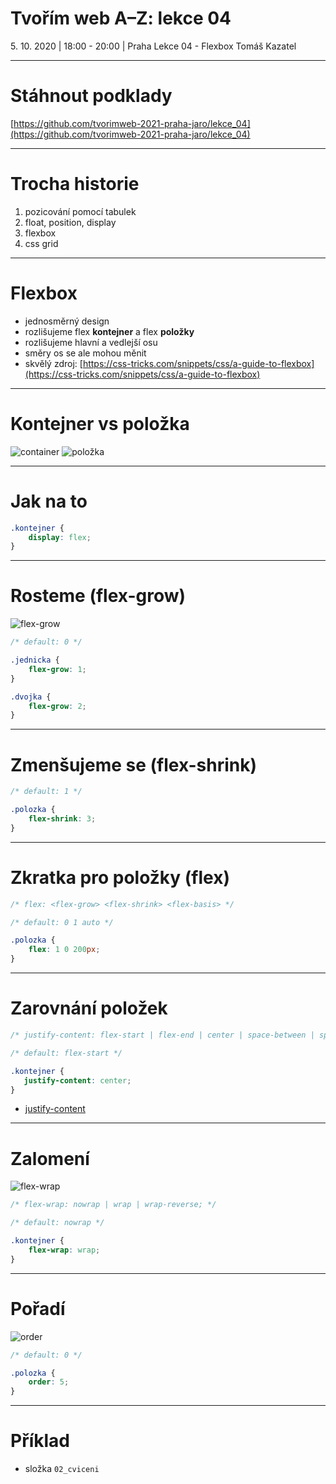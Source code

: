 # Tvořím web A–Z: lekce 04

<span>5. 10. 2020 | 18:00 - 20:00 | Praha</span>
Lekce 04 - Flexbox
Tomáš Kazatel

---

# Stáhnout podklady

[https://github.com/tvorimweb-2021-praha-jaro/lekce_04](https://github.com/tvorimweb-2021-praha-jaro/lekce_04)

---

# Trocha historie

1. pozicování pomocí tabulek
2. float, position, display
3. flexbox
4. css grid 

---

# Flexbox

- jednosměrný design
- rozlišujeme flex <b>kontejner</b> a flex <b>položky</b>
- rozlišujeme hlavní a vedlejší osu
- směry os se ale mohou měnit
- skvělý zdroj: [https://css-tricks.com/snippets/css/a-guide-to-flexbox](https://css-tricks.com/snippets/css/a-guide-to-flexbox)

---

# Kontejner vs položka

![container](https://css-tricks.com/wp-content/uploads/2018/10/01-container.svg)
![položka](https://css-tricks.com/wp-content/uploads/2018/10/02-items.svg)

---

# Jak na to

```css
.kontejner {
    display: flex;
}

```

---

# Rosteme (flex-grow)

![flex-grow](https://css-tricks.com/wp-content/uploads/2018/10/flex-grow.svg)

```css
/* default: 0 */

.jednicka {
    flex-grow: 1;
}

.dvojka {
    flex-grow: 2;
}

```

---

# Zmenšujeme se (flex-shrink)

```css
/* default: 1 */

.polozka {
    flex-shrink: 3; 
}

```

---

# Zkratka pro položky (flex)

```css
/* flex: <flex-grow> <flex-shrink> <flex-basis> */

/* default: 0 1 auto */

.polozka {
    flex: 1 0 200px;
}

```

---

# Zarovnání položek

```css
/* justify-content: flex-start | flex-end | center | space-between | space-around | space-evenly | ...*/

/* default: flex-start */

.kontejner {
   justify-content: center;
}

```

- [justify-content](https://css-tricks.com/wp-content/uploads/2018/10/justify-content.svg)

---

# Zalomení

![flex-wrap](https://css-tricks.com/wp-content/uploads/2018/10/flex-wrap.svg)

```css
/* flex-wrap: nowrap | wrap | wrap-reverse; */

/* default: nowrap */

.kontejner {
    flex-wrap: wrap;
}

```

---

# Pořadí

![order](https://svgshare.com/i/QJH.svg)

```css
/* default: 0 */

.polozka {
    order: 5;
}

```

---

# Příklad

- složka <code>02_cviceni</code>








